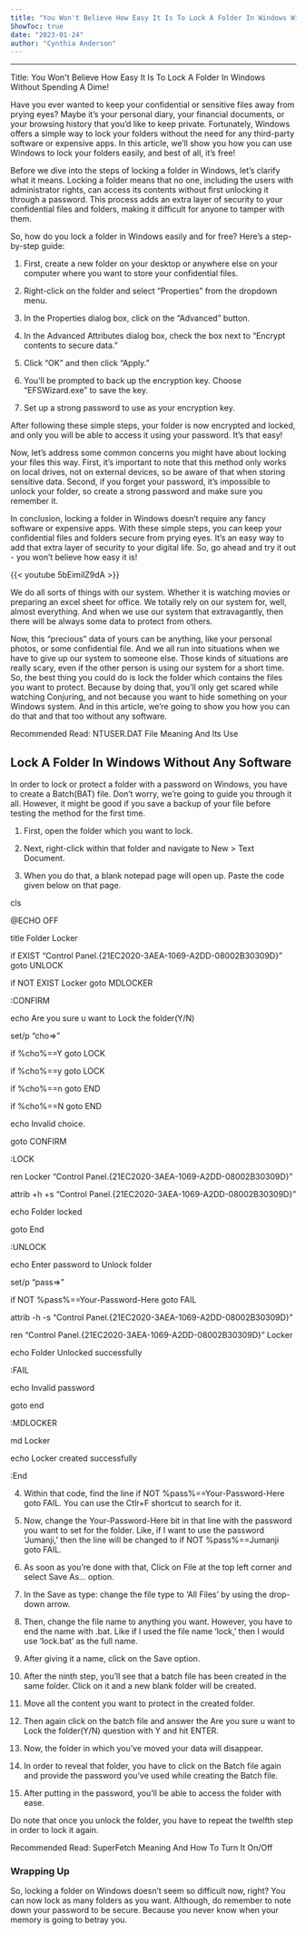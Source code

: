 ```yaml
---
title: "You Won't Believe How Easy It Is To Lock A Folder In Windows Without Spending A Dime!"
ShowToc: true 
date: "2023-01-24"
author: "Cynthia Anderson"
---
```

*****
Title: You Won't Believe How Easy It Is To Lock A Folder In Windows Without Spending A Dime!

Have you ever wanted to keep your confidential or sensitive files away from prying eyes? Maybe it’s your personal diary, your financial documents, or your browsing history that you’d like to keep private. Fortunately, Windows offers a simple way to lock your folders without the need for any third-party software or expensive apps. In this article, we’ll show you how you can use Windows to lock your folders easily, and best of all, it’s free!

Before we dive into the steps of locking a folder in Windows, let’s clarify what it means. Locking a folder means that no one, including the users with administrator rights, can access its contents without first unlocking it through a password. This process adds an extra layer of security to your confidential files and folders, making it difficult for anyone to tamper with them.

So, how do you lock a folder in Windows easily and for free? Here’s a step-by-step guide:

1. First, create a new folder on your desktop or anywhere else on your computer where you want to store your confidential files.

2. Right-click on the folder and select “Properties” from the dropdown menu.

3. In the Properties dialog box, click on the “Advanced” button.

4. In the Advanced Attributes dialog box, check the box next to “Encrypt contents to secure data.”

5. Click “OK” and then click “Apply.”

6. You’ll be prompted to back up the encryption key. Choose “EFSWizard.exe” to save the key.

7. Set up a strong password to use as your encryption key.

After following these simple steps, your folder is now encrypted and locked, and only you will be able to access it using your password. It’s that easy!

Now, let’s address some common concerns you might have about locking your files this way. First, it’s important to note that this method only works on local drives, not on external devices, so be aware of that when storing sensitive data. Second, if you forget your password, it’s impossible to unlock your folder, so create a strong password and make sure you remember it.

In conclusion, locking a folder in Windows doesn’t require any fancy software or expensive apps. With these simple steps, you can keep your confidential files and folders secure from prying eyes. It’s an easy way to add that extra layer of security to your digital life. So, go ahead and try it out - you won’t believe how easy it is!

{{< youtube 5bEimiIZ9dA >}} 



We do all sorts of things with our system. Whether it is watching movies or preparing an excel sheet for office. We totally rely on our system for, well, almost everything. And when we use our system that extravagantly, then there will be always some data to protect from others.
 
Now, this “precious” data of yours can be anything, like your personal photos, or some confidential file. And we all run into situations when we have to give up our system to someone else. Those kinds of situations are really scary, even if the other person is using our system for a short time. So, the best thing you could do is lock the folder which contains the files you want to protect. Because by doing that, you’ll only get scared while watching Conjuring, and not because you want to hide something on your Windows system. And in this article, we’re going to show you how you can do that and that too without any software.
 
Recommended Read: NTUSER.DAT File Meaning And Its Use
 
## Lock A Folder In Windows Without Any Software
 
In order to lock or protect a folder with a password on Windows, you have to create a Batch(BAT) file. Don’t worry, we’re going to guide you through it all. However, it might be good if you save a backup of your file before testing the method for the first time.
 
1. First, open the folder which you want to lock.
 
2. Next, right-click within that folder and navigate to New > Text Document.
 

 
3. When you do that, a blank notepad page will open up. Paste the code given below on that page.
 
cls
 
@ECHO OFF
 
title Folder Locker
 
if EXIST “Control Panel.{21EC2020-3AEA-1069-A2DD-08002B30309D}” goto UNLOCK
 
if NOT EXIST Locker goto MDLOCKER
 
:CONFIRM
 
echo Are you sure u want to Lock the folder(Y/N)
 
set/p “cho=>”
 
if %cho%==Y goto LOCK
 
if %cho%==y goto LOCK
 
if %cho%==n goto END
 
if %cho%==N goto END
 
echo Invalid choice.
 
goto CONFIRM
 
:LOCK
 
ren Locker “Control Panel.{21EC2020-3AEA-1069-A2DD-08002B30309D}”
 
attrib +h +s “Control Panel.{21EC2020-3AEA-1069-A2DD-08002B30309D}”
 
echo Folder locked
 
goto End
 
:UNLOCK
 
echo Enter password to Unlock folder
 
set/p “pass=>”
 
if NOT %pass%==Your-Password-Here goto FAIL
 
attrib -h -s “Control Panel.{21EC2020-3AEA-1069-A2DD-08002B30309D}”
 
ren “Control Panel.{21EC2020-3AEA-1069-A2DD-08002B30309D}” Locker
 
echo Folder Unlocked successfully
 
:FAIL
 
echo Invalid password
 
goto end
 
:MDLOCKER
 
md Locker
 
echo Locker created successfully
 
:End
 
4. Within that code, find the line if NOT %pass%==Your-Password-Here goto FAIL. You can use the Ctlr+F shortcut to search for it.
 
5. Now, change the Your-Password-Here bit in that line with the password you want to set for the folder. Like, if I want to use the password ‘Jumanji,’ then the line will be changed to if NOT %pass%==Jumanji goto FAIL.
 
6. As soon as you’re done with that, Click on File at the top left corner and select Save As… option.
 
7. In the Save as type: change the file type to ‘All Files’ by using the drop-down arrow.
 
8. Then, change the file name to anything you want. However, you have to end the name with .bat. Like if I used the file name ‘lock,’ then I would use ‘lock.bat’ as the full name.
 
9. After giving it a name, click on the Save option.
 
10. After the ninth step, you’ll see that a batch file has been created in the same folder. Click on it and a new blank folder will be created.
 
11. Move all the content you want to protect in the created folder.
 
12. Then again click on the batch file and answer the Are you sure u want to Lock the folder(Y/N) question with Y and hit ENTER.
 
13. Now, the folder in which you’ve moved your data will disappear.
 
14. In order to reveal that folder, you have to click on the Batch file again and provide the password you’ve used while creating the Batch file.
 
15. After putting in the password, you’ll be able to access the folder with ease.
 
Do note that once you unlock the folder, you have to repeat the twelfth step in order to lock it again.
 
Recommended Read: SuperFetch Meaning And How To Turn It On/Off
 
### Wrapping Up
 
So, locking a folder on Windows doesn’t seem so difficult now, right? You can now lock as many folders as you want. Although, do remember to note down your password to be secure. Because you never know when your memory is going to betray you.





